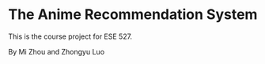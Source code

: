 # The Anime Recommendation System 
This is the course project for ESE 527.

By Mi Zhou and Zhongyu Luo
 
